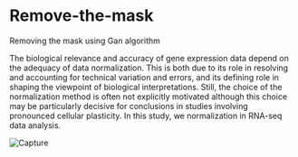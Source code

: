 # Remove-the-mask
Removing the mask using Gan algorithm

The biological relevance and accuracy of gene expression data depend on the adequacy of data normalization. This is both due to its role in resolving and accounting for technical variation and errors, and its defining role in shaping the viewpoint of biological interpretations. Still, the choice of the normalization method is often not explicitly motivated although this choice may be particularly decisive for conclusions in studies involving pronounced cellular plasticity.
In this study, we normalization in RNA-seq data analysis.

![Capture](https://github.com/Ebrahimi00/Remove-the-mask/assets/121750125/93157f56-9a4a-437f-ac57-e27828439cc7)
